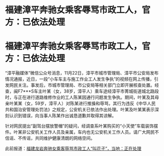 # 福建漳平奔驰女乘客辱骂市政工人，官方：已依法处理

# 福建漳平奔驰女乘客辱骂市政工人，官方：已依法处理

“漳平融媒体”微信公众号消息，11月22日，漳平市城市管理局、漳平市公安局发布情况通报，近日，一段“小车车主与施工作业工人发生争执”的视频在网上传播，引发网民关注。事发后，市城市管理局、市公安局等相关部门立即开展核查处置。经查，闽F7***S车主叶某（女，38岁，漳平人）乘车途经漳平市菁城街道城北路段时，与正在进行道路维修作业的工人陈某因通行问题发生争执。期间，叶某及其母亲叶某某（女，59岁，漳平人）对陈某进行推搡和辱骂，其行为违反《中华人民共和国治安管理处罚法》之规定，公安机关已依法作出处理。叶某及叶某某表示深刻认识到错误，向当事人陈某作出诚恳道歉并取得其谅解。

针对网民提出“副驾台摆放警帽”的疑问，经调查系叶某购买的“小天使”车载装饰摆件。叶某非公安机关工作人员及亲属，车内也无公安机关工作人员。请广大网民不信谣、不传谣，共同维护健康清朗的网络空间。

此前报道：[福建龙岩奔驰女乘客辱骂市政工人“叫花子”，当地：正在处理](https://news.qq.com/rain/a/20231122A048JN00)

